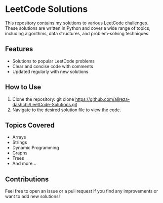 # LeetCode Solutions

This repository contains my solutions to various LeetCode challenges. These solutions are written in Python and cover a wide range of topics, including algorithms, data structures, and problem-solving techniques.

## Features
- Solutions to popular LeetCode problems
- Clear and concise code with comments
- Updated regularly with new solutions

## How to Use
1. Clone the repository:
git clone https://github.com/alireza-dashchi/LeetCode-Solutions.git
2. Navigate to the desired solution file to view the code.

## Topics Covered
- Arrays
- Strings
- Dynamic Programming
- Graphs
- Trees
- And more...

## Contributions
Feel free to open an issue or a pull request if you find any improvements or want to add new solutions!
